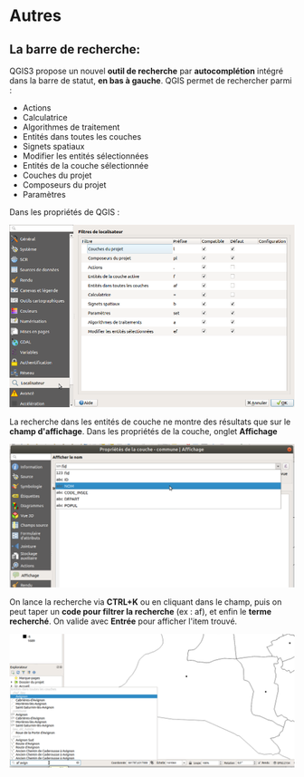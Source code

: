 # Autres

## La barre de recherche:

QGIS3 propose un nouvel **outil de recherche** par **autocomplétion** intégré dans la barre de statut, **en bas à gauche**. QGIS permet de rechercher parmi :

* Actions
* Calculatrice
* Algorithmes de traitement
* Entités dans toutes les couches
* Signets spatiaux
* Modifier les entités sélectionnées
* Entités de la couche sélectionnée
* Couches du projet
* Composeurs du projet
* Paramètres

Dans les propriétés de QGIS : 

![](media/09_options_localisateur.png "Options localisateur")

La recherche dans les entités de couche ne montre des résultats que sur le **champ d'affichage**. Dans les propriétés de 
la couche, onglet **Affichage**

![](media/10_couche_display.png "Afficher le nom")

On lance la recherche via **CTRL+K** ou en cliquant dans le champ, puis on peut taper un **code pour filtrer la recherche** (ex : af), et enfin le **terme recherché**. On valide avec **Entrée** pour afficher l'item trouvé.

![](media/11_barre_recherche_exemple.png "Barre de recherche")

